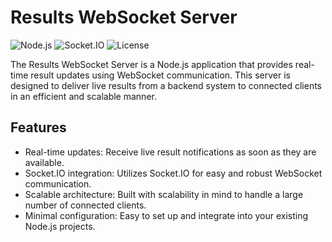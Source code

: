 # Results WebSocket Server

![Node.js](https://img.shields.io/badge/Node.js-v14.17.4-green)
![Socket.IO](https://img.shields.io/badge/Socket.IO-v4.0.0-blue)
![License](https://img.shields.io/badge/License-MIT-lightgrey)

The Results WebSocket Server is a Node.js application that provides real-time result updates using WebSocket communication. This server is designed to deliver live results from a backend system to connected clients in an efficient and scalable manner.

## Features
- Real-time updates: Receive live result notifications as soon as they are available.
- Socket.IO integration: Utilizes Socket.IO for easy and robust WebSocket communication.
- Scalable architecture: Built with scalability in mind to handle a large number of connected clients.
- Minimal configuration: Easy to set up and integrate into your existing Node.js projects.
